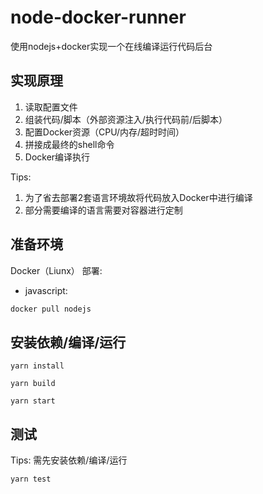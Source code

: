 # node-docker-runner
使用nodejs+docker实现一个在线编译运行代码后台

## 实现原理
1. 读取配置文件
2. 组装代码/脚本（外部资源注入/执行代码前/后脚本）
3. 配置Docker资源（CPU/内存/超时时间）
4. 拼接成最终的shell命令
5. Docker编译执行

Tips: 
1. 为了省去部署2套语言环境故将代码放入Docker中进行编译
2. 部分需要编译的语言需要对容器进行定制


## 准备环境
Docker（Liunx） 部署:
- javascript:
```sh
docker pull nodejs
```

## 安装依赖/编译/运行

`yarn install`

`yarn build`

`yarn start`


## 测试
Tips: 需先安装依赖/编译/运行

`yarn test`

